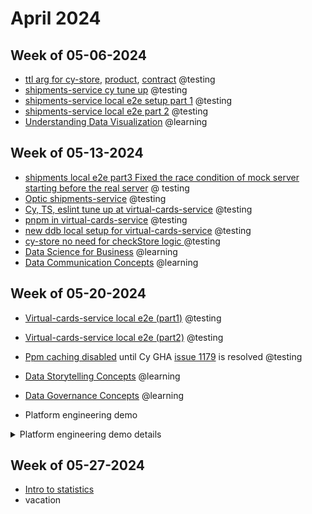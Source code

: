 # April 2024

## Week of 05-06-2024

- [ttl arg for cy-store](https://github.com/helloextend/cypress-store/pull/209/files), [product](https://github.com/helloextend/cypress-product/tree/v6.8.0), [contract](https://github.com/helloextend/cypress-contract/pull/236) @testing
- [shipments-service cy tune up](https://github.com/helloextend/shipments-service/pull/515) @testing
- [shipments-service local e2e setup part 1](https://github.com/helloextend/shipments-service/pull/517) @testing
- [shipments-service local e2e part 2](https://github.com/helloextend/shipments-service/pull/525) @testing
- [Understanding Data Visualization](https://app.datacamp.com/learn/courses/understanding-data-visualization) @learning

## Week of 05-13-2024

- [shipments local e2e part3 Fixed the race condition of mock server starting before the real server](https://github.com/helloextend/shipments-service/pull/529/files#diff-507f77df594b728ae875ee03c1b872510c39315b65eea4b9c5f5df4d1c14bd7aR1) @ testing
- [Optic shipments-service](https://github.com/helloextend/shipments-service/pull/531) @testing
- [Cy, TS, eslint tune up at virtual-cards-service](https://github.com/helloextend/virtual-cards-service/pull/503) @testing
- [pnpm in virtual-cards-service](https://github.com/helloextend/virtual-cards-service/pull/505) @testing
- [new ddb local setup for virtual-cards-service](https://github.com/helloextend/virtual-cards-service/pull/509) @testing
- [cy-store no need for checkStore logic ](https://github.com/helloextend/cypress-store/pull/210/files)@testing
- [Data Science for Business](https://app.datacamp.com/learn/courses/data-science-for-business) @learning
- [Data Communication Concepts](https://app.datacamp.com/learn/courses/data-communication-concepts) @learning

## Week of 05-20-2024

- [Virtual-cards-service local e2e (part1)](https://github.com/helloextend/virtual-cards-service/pull/510/files) @testing
- [Virtual-cards-service local e2e (part2)](https://github.com/helloextend/virtual-cards-service/pull/517) @testing
- [Ppm caching disabled](https://github.com/helloextend/gha-reusable-workflows/pull/708) until Cy GHA [issue 1179](https://github.com/cypress-io/github-action/issues/1179) is resolved @testing
- [Data Storytelling Concepts](https://app.datacamp.com/learn/courses/data-storytelling-concepts) @learning
- [Data Governance Concepts](https://app.datacamp.com/learn/courses/data-governance-concepts) @learning

- Platform engineering demo
<details><summary>Platform engineering demo details</summary>

# Local Development, Testing & Mockoon

## How does local testing relate to familiar testing types

### Testing handlers (unit or integration tests)

- **Fast Feedback Loop**:

  - **Quick Iterations**: tests against the handler allows for faster feedback

  - **Easier Debugging**: Isolates the Lambda function for simpler debugging.

- **Partial Coverage**:

  - **Integration Points**: we can test how the Lambda interacts with DDB local, and anything in docker config (Kms, Kafka, etc.)
  - **Error Simulation**: Easier to simulate various scenarios, edge cases and failure conditions, by controlling the inputs to the handler.

- **Drawbacks**:
  - **Less Realistic**: Does not test the full path from the consumer's request to the final response, potentially missing configuration issues or integration problems outside the Lambda function.
  - **Requires Mocks for Some Scenarios**: To fully isolate the function, some dependencies might need to be mocked, which can lead to false positives.

### Testing deployments via http (ephemeral sandbox, dev, stage)

- **Build & Configuration**: ensures all cloud resources are operational (cdk, env vars, secrets, API Gateway, Lambda functions, S3 buckets)

- **IAM Permissions**: ensures correct IAM permissions and roles.

- **Comprehensive Coverage**: Tests the entire system, including API Gateway, Lambda functions, authentication mechanisms, and integrations with other services.

- **Drawbacks**

  - Requires a deployment

  * Slow feedback loop

### Testing local endpoints via http (local dev)

- **Same tests locally versus deployments** - low or no additional cost to testing deployments
- **Easier to implement API interactions before any development** - rest client, postman, thunder client
- **Easy network mocking with Mockoon** - easy config, no code changes
- **None of the drawbacks of deployments** - no deployment, fast feedback

## What is Mockoon?

Think of how `cy.intercept` mocks the network when testing UI. Mockoon mocks the network for API e2e.

There is no code, just an Electron app we configure (record network) once, and maybe again when external schemas change. Mockoon records a json file for all its config, and we use the CLI mode thereafter.

All the external network mocking resides in Mockoon. What we do not have there is proxied and acquired from our local server.

![Image description](https://dev-to-uploads.s3.amazonaws.com/uploads/articles/0gvg11xfussdha348pi0.png)

### How do we record the network with Mockoon?

When recording external dependencies, we are not at all interested in our local server; therefore we modify the proxy to be a real deployment. This way, when reaching out for example stores, products, contracts, the proxy is used.

![Image description](https://dev-to-uploads.s3.amazonaws.com/uploads/articles/v16zqg4qp6futx5o9ut8.png)

### How can we setup state for my local e2e if mocking the network is not enough

We do not yet have true service isolation; our services still have to share a deployment.

Sometimes mocking the network may not be enough; Store, Product etc. are network mocked but do not exist locally, what do we do?

We can use the client of our service to seed our DDB local:

![Image description](https://dev-to-uploads.s3.amazonaws.com/uploads/articles/ivaohxdxuzvk88nw6sy1.png)

## Demo

## How Local e2e and Ephemeral sandboxes compliment each other

We execute the same tests in the PR side by side, ephemeral sandbox vs localhost:3000 + Mockoon + Local auth.
This way we can reproduce any CI failures locally, and fully isolate them between our service vs build, config, deployment, IAM, etc..

![Image description](https://dev-to-uploads.s3.amazonaws.com/uploads/articles/pmt1r23xzl3z1k2acku2.png)

## What is remaining for local dev?

- Support for events
- Support for secrets

## What is the effort?

- Migrating to Smerf (_we can do it for you_)
- One time local e2e setup (_we will do it for you_)
- Ongoing: might need to re-record the network if external schemas change

</details>



## Week of 05-27-2024

* [Intro to statistics](https://app.datacamp.com/learn/courses/introduction-to-statistics)
* vacation
